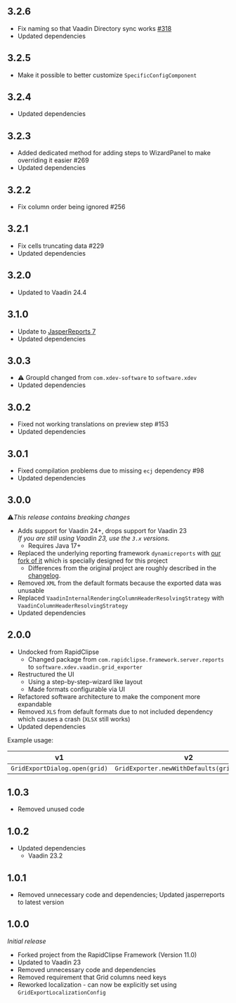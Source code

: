 ## 3.2.6
* Fix naming so that Vaadin Directory sync works [#318](https://github.com/xdev-software/vaadin-addon-template/issues/318)
* Updated dependencies

## 3.2.5
* Make it possible to better customize ``SpecificConfigComponent``

## 3.2.4
* Updated dependencies

## 3.2.3
* Added dedicated method for adding steps to WizardPanel to make overriding it easier #269
* Updated dependencies

## 3.2.2
* Fix column order being ignored #256

## 3.2.1
* Fix cells truncating data #229
* Updated dependencies

## 3.2.0
* Updated to Vaadin 24.4

## 3.1.0
* Update to [JasperReports 7](https://github.com/xdev-software/dynamicreports-core-for-grid-exporter/blob/develop/CHANGELOG.md#200)
* Updated dependencies

## 3.0.3
* ⚠️ GroupId changed from ``com.xdev-software`` to ``software.xdev``
* Updated dependencies

## 3.0.2
* Fixed not working translations on preview step #153
* Updated dependencies

## 3.0.1
* Fixed compilation problems due to missing ``ecj`` dependency #98
* Updated dependencies

## 3.0.0
⚠️<i>This release contains breaking changes</i>

* Adds support for Vaadin 24+, drops support for Vaadin 23<br/>
  <i>If you are still using Vaadin 23, use the ``3.x`` versions.</i>
  * Requires Java 17+
* Replaced the underlying reporting framework ``dynamicreports`` with [our fork of it](https://github.com/xdev-software/dynamicreports-core-for-grid-exporter) which is specially designed for this project
  * Differences from the original project are roughly described in the [changelog](https://github.com/xdev-software/dynamicreports-core-for-grid-exporter/blob/develop/CHANGELOG.md).
* Removed ``XML`` from the default formats because the exported data was unusable
* Replaced ``VaadinInternalRenderingColumnHeaderResolvingStrategy`` with ``VaadinColumnHeaderResolvingStrategy``
* Updated dependencies

## 2.0.0
* Undocked from RapidClipse
  * Changed package from ``com.rapidclipse.framework.server.reports`` to ``software.xdev.vaadin.grid_exporter``
* Restructured the UI
  * Using a step-by-step-wizard like layout
  * Made formats configurable via UI
* Refactored software architecture to make the component more expandable
* Removed ``XLS`` from default formats due to not included dependency which causes a crash (``XLSX`` still works)
* Updated dependencies

Example usage:

| v1 | v2 |
| --- | --- |
| ``GridExportDialog.open(grid)`` | ``GridExporter.newWithDefaults(grid).open()`` |

## 1.0.3
* Removed unused code

## 1.0.2
* Updated dependencies
  * Vaadin 23.2

## 1.0.1
* Removed unnecessary code and dependencies; Updated jasperreports to latest version

## 1.0.0
<i>Initial release</i>

* Forked project from the RapidClipse Framework (Version 11.0)
* Updated to Vaadin 23
* Removed unnecessary code and dependencies
* Removed requirement that Grid columns need keys
* Reworked localization - can now be explicitly set using ``GridExportLocalizationConfig``
